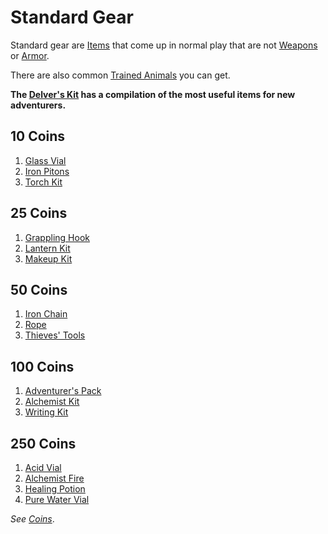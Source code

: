 # Standard Gear

Standard gear are [Items](../Items.md) that come up in normal play that are not [Weapons](../Weapons/Weapons.md) or [Armor](../Armor/Armor.md).

There are also common [Trained Animals](Trained%20Animals.md) you can get.

**The [Delver's Kit](Delver's%20Kit.md) has a compilation of the most useful items for new adventurers.**

## 10 Coins

1. [Glass Vial](10%20Coins/Glass%20Vial.md)
2. [Iron Pitons](10%20Coins/Iron%20Pitons.md)
3. [Torch Kit](10%20Coins/Torch%20Kit.md)

## 25 Coins

1. [Grappling Hook](25%20Coins/Grappling%20Hook.md)
2. [Lantern Kit](25%20Coins/Lantern%20Kit.md)
3. [Makeup Kit](25%20Coins/Makeup%20Kit.md)

## 50 Coins

1. [Iron Chain](50%20Coins/Iron%20Chain.md)
2. [Rope](50%20Coins/Rope.md)
3. [Thieves' Tools](50%20Coins/Thieves'%20Tools.md)

## 100 Coins

1. [Adventurer's Pack](100%20Coins/Adventurer's%20Pack.md)
2. [Alchemist Kit](100%20Coins/Alchemist%20Kit.md)
3. [Writing Kit](100%20Coins/Writing%20Kit.md)

## 250 Coins

1. [Acid Vial](250%20Coins/Acid%20Vial.md)
2. [Alchemist Fire](250%20Coins/Alchemist%20Fire.md)
3. [Healing Potion](250%20Coins/Healing%20Potion.md)
4. [Pure Water Vial](250%20Coins/Pure%20Water%20Vial.md)

*See [Coins](../../Resources%20for%20GMs/Economy/Coins.md)*.
